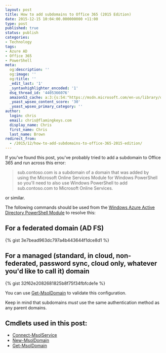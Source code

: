 ```yaml
---
layout: post
title: How to add subdomains to Office 365 (2015 Edition)
date: 2015-12-15 10:04:00.000000000 +11:00
type: post
published: true
status: publish
categories:
- Technology
tags:
- Azure AD
- Office 365
- PowerShell
meta:
  og:description: ''
  og:image: ''
  og:title: ''
  _edit_last: '1'
  _syntaxhighlighter_encoded: '1'
  dsq_thread_id: '4405366076'
  amazonS3_cache: a:3:{s:54:"https://msdn.microsoft.com/en-us/library/dn194090.aspx";a:1:{s:9:"timestamp";i:1478085360;}s:54:"https://msdn.microsoft.com/en-us/library/dn194123.aspx";a:1:{s:9:"timestamp";i:1478085360;}s:54:"https://msdn.microsoft.com/en-us/library/dn194081.aspx";a:1:{s:9:"timestamp";i:1478085360;}}
  _yoast_wpseo_content_score: '30'
  _yoast_wpseo_primary_category: ''
author:
  login: chris
  email: chris@flamingkeys.com
  display_name: Chris
  first_name: Chris
  last_name: Brown
redirect_from:
  - /2015/12/how-to-add-subdomains-to-office-365-2015-edition/
---
```


If you've found this post, you've probably tried to add a subdomain to Office 365 and run across this error:

> sub.contoso.com is a subdomain of a domain that was added by using the Microsoft Online Services Module for Windows PowerShell so you'll need to also use Windows PowerShell to add sub.contoso.com to Microsoft Online Services.

or similar.

The following commands should be used from the [Windows Azure Active Directory PowerShell Module](https://aka.ms/aadposh) to resolve this:

## For a federated domain (AD FS)

{% gist 3e7bead963dc797a4b443644f1dce8d1 %}

## For a managed (standard, in cloud, non-federated, password sync, cloud only, whatever you'd like to call it) domain

{% gist 32f62e2082681825b8f75f34fbfcde1e %}

You can use [Get-MsolDomain](https://msdn.microsoft.com/en-us/library/dn194090.aspx) to validate this configuration.

Keep in mind that subdomains *must* use the same authentication method as any parent domains.

## Cmdlets used in this post:

* [Connect-MsolService](https://msdn.microsoft.com/en-us/library/dn194123.aspx)
* [New-MsolDomain](https://msdn.microsoft.com/en-us/library/dn194081.aspx)
* [Get-MsolDomain](https://msdn.microsoft.com/en-us/library/dn194090.aspx)
